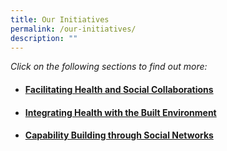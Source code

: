 ```yaml
---
title: Our Initiatives
permalink: /our-initiatives/
description: ""
---
```

*Click on the following sections to find out more:*
* #### **[Facilitating Health and Social Collaborations](/health-and-social-collab/intro)** 
* #### **[Integrating Health with the Built Environment](/built-environment/intro)**
* #### **[Capability Building through Social Networks](/capability-building/intro/)**